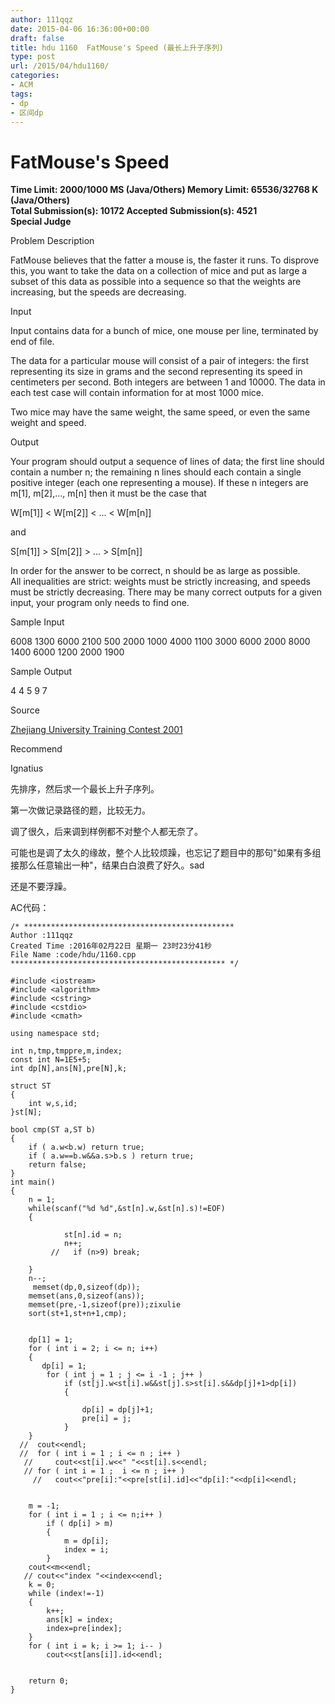 ```yaml
---
author: 111qqz
date: 2015-04-06 16:36:00+00:00
draft: false
title: hdu 1160  FatMouse's Speed (最长上升子序列)
type: post
url: /2015/04/hdu1160/
categories:
- ACM
tags:
- dp
- 区间dp
---
```


# FatMouse's Speed




**Time Limit: 2000/1000 MS (Java/Others) Memory Limit: 65536/32768 K (Java/Others)  
Total Submission(s): 10172 Accepted Submission(s): 4521  
Special Judge**  
  





Problem Description




FatMouse believes that the fatter a mouse is, the faster it runs. To disprove this, you want to take the data on a collection of mice and put as large a subset of this data as possible into a sequence so that the weights are increasing, but the speeds are decreasing.










Input




Input contains data for a bunch of mice, one mouse per line, terminated by end of file.  
  
The data for a particular mouse will consist of a pair of integers: the first representing its size in grams and the second representing its speed in centimeters per second. Both integers are between 1 and 10000. The data in each test case will contain information for at most 1000 mice.  
  
Two mice may have the same weight, the same speed, or even the same weight and speed.










Output




Your program should output a sequence of lines of data; the first line should contain a number n; the remaining n lines should each contain a single positive integer (each one representing a mouse). If these n integers are m[1], m[2],..., m[n] then it must be the case that   
  
W[m[1]] < W[m[2]] < ... < W[m[n]]  
  
and   
  
S[m[1]] > S[m[2]] > ... > S[m[n]]  
  
In order for the answer to be correct, n should be as large as possible.  
All inequalities are strict: weights must be strictly increasing, and speeds must be strictly decreasing. There may be many correct outputs for a given input, your program only needs to find one.










Sample Input







6008 1300
6000 2100
500 2000
1000 4000
1100 3000
6000 2000
8000 1400
6000 1200
2000 1900














Sample Output







4
4
5
9
7














Source




[Zhejiang University Training Contest 2001](http://acm.hdu.edu.cn/search.php?field=problem&key=Zhejiang+University+Training+Contest+2001&source=1&searchmode=source)










Recommend




Ignatius







先排序，然后求一个最长上升子序列。




第一次做记录路径的题，比较无力。




调了很久，后来调到样例都不对整个人都无奈了。




可能也是调了太久的缘故，整个人比较烦躁，也忘记了题目中的那句"如果有多组接那么任意输出一种"，结果白白浪费了好久。sad




还是不要浮躁。







AC代码：








 

    
    /* ***********************************************
    Author :111qqz
    Created Time :2016年02月22日 星期一 23时23分41秒
    File Name :code/hdu/1160.cpp
    ************************************************ */
    
    #include <iostream>
    #include <algorithm>
    #include <cstring>
    #include <cstdio>
    #include <cmath>
    
    using namespace std;
    
    int n,tmp,tmppre,m,index;
    const int N=1E5+5;
    int dp[N],ans[N],pre[N],k;
    
    struct ST
    {
        int w,s,id;
    }st[N];
    
    bool cmp(ST a,ST b)
    {
        if ( a.w<b.w) return true;
        if ( a.w==b.w&&a.s>b.s ) return true;
        return false;
    }
    int main()
    {
        n = 1;
        while(scanf("%d %d",&st[n].w,&st[n].s)!=EOF)
        {
    
                st[n].id = n;
                n++;
             //   if (n>9) break;
    
        }
        n--;
         memset(dp,0,sizeof(dp));
        memset(ans,0,sizeof(ans));
        memset(pre,-1,sizeof(pre));zixulie
        sort(st+1,st+n+1,cmp);
    
    
        dp[1] = 1;
        for ( int i = 2; i <= n; i++)
        {
           dp[i] = 1;
            for ( int j = 1 ; j <= i -1 ; j++ )
                if (st[j].w<st[i].w&&st[j].s>st[i].s&&dp[j]+1>dp[i])
                {
    
                    dp[i] = dp[j]+1;
                    pre[i] = j;
                }
        }
      //  cout<<endl;
      //  for ( int i = 1 ; i <= n ; i++ )
       //     cout<<st[i].w<<" "<<st[i].s<<endl;
       // for ( int i = 1 ;  i <= n ; i++ )
         //   cout<<"pre[i]:"<<pre[st[i].id]<<"dp[i]:"<<dp[i]<<endl;
    
    
        m = -1;
        for ( int i = 1 ; i <= n;i++ )
            if ( dp[i] > m)
            {
                m = dp[i];
                index = i;
            }
        cout<<m<<endl;
       // cout<<"index "<<index<<endl;
        k = 0;
        while (index!=-1)
        {
            k++;
            ans[k] = index;
            index=pre[index];
        }
        for ( int i = k; i >= 1; i-- )
            cout<<st[ans[i]].id<<endl;
    
    
        return 0;
    }



